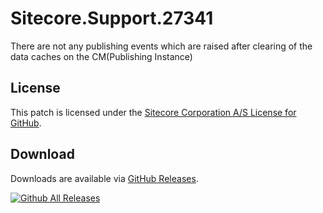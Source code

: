 # Sitecore.Support.27341
There are not any publishing events which are raised after clearing of the data caches on the CM(Publishing Instance)

## License  
This patch is licensed under the [Sitecore Corporation A/S License for GitHub](https://github.com/sitecoresupport/Sitecore.Support.27341/blob/master/LICENSE).  

## Download  
Downloads are available via [GitHub Releases](https://github.com/sitecoresupport/Sitecore.Support.27341/releases).  

[![Github All Releases](https://img.shields.io/github/downloads/SitecoreSupport/Sitecore.Support.27341/total.svg)](https://github.com/SitecoreSupport/Sitecore.Support.27341/releases)
